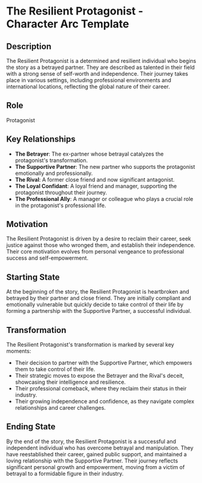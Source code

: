 # The Resilient Protagonist - Character Arc Template

## Description
The Resilient Protagonist is a determined and resilient individual who begins the story as a betrayed partner. They are described as talented in their field with a strong sense of self-worth and independence. Their journey takes place in various settings, including professional environments and international locations, reflecting the global nature of their career.

## Role
Protagonist

## Key Relationships
- **The Betrayer**: The ex-partner whose betrayal catalyzes the protagonist's transformation.
- **The Supportive Partner**: The new partner who supports the protagonist emotionally and professionally.
- **The Rival**: A former close friend and now significant antagonist.
- **The Loyal Confidant**: A loyal friend and manager, supporting the protagonist throughout their journey.
- **The Professional Ally**: A manager or colleague who plays a crucial role in the protagonist's professional life.

## Motivation
The Resilient Protagonist is driven by a desire to reclaim their career, seek justice against those who wronged them, and establish their independence. Their core motivation evolves from personal vengeance to professional success and self-empowerment.

## Starting State
At the beginning of the story, the Resilient Protagonist is heartbroken and betrayed by their partner and close friend. They are initially compliant and emotionally vulnerable but quickly decide to take control of their life by forming a partnership with the Supportive Partner, a successful individual.

## Transformation
The Resilient Protagonist's transformation is marked by several key moments:
- Their decision to partner with the Supportive Partner, which empowers them to take control of their life.
- Their strategic moves to expose the Betrayer and the Rival's deceit, showcasing their intelligence and resilience.
- Their professional comeback, where they reclaim their status in their industry.
- Their growing independence and confidence, as they navigate complex relationships and career challenges.

## Ending State
By the end of the story, the Resilient Protagonist is a successful and independent individual who has overcome betrayal and manipulation. They have reestablished their career, gained public support, and maintained a loving relationship with the Supportive Partner. Their journey reflects significant personal growth and empowerment, moving from a victim of betrayal to a formidable figure in their industry.